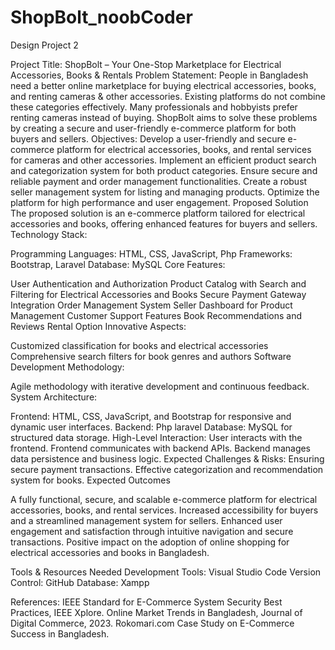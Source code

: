 # ShopBolt_noobCoder
Design Project 2

Project Title: 
ShopBolt – Your One-Stop Marketplace for Electrical Accessories, Books & Rentals
Problem Statement:
People in Bangladesh need a better online marketplace for buying electrical accessories, books, and renting cameras & other accessories. Existing platforms do not combine these categories effectively. Many professionals and hobbyists prefer renting cameras instead of buying. ShopBolt aims to solve these problems by creating a secure and user-friendly e-commerce platform for both buyers and sellers.
Objectives:
Develop a user-friendly and secure e-commerce platform for electrical accessories, books, and rental services for cameras and other accessories.
Implement an efficient product search and categorization system for both product categories.
Ensure secure and reliable payment and order management functionalities.
Create a robust seller management system for listing and managing products.
Optimize the platform for high performance and user engagement.
Proposed Solution The proposed solution is an e-commerce platform tailored for electrical accessories and books, offering enhanced features for buyers and sellers.
Technology Stack:


Programming Languages: HTML, CSS, JavaScript, Php
Frameworks: Bootstrap, Laravel
Database: MySQL
Core Features:


User Authentication and Authorization
Product Catalog with Search and Filtering for Electrical Accessories and Books
Secure Payment Gateway Integration
Order Management System
Seller Dashboard for Product Management
Customer Support Features
Book Recommendations and Reviews
Rental  Option
Innovative Aspects:


Customized classification for books and electrical accessories
Comprehensive search filters for book genres and authors
Software Development Methodology:


Agile methodology with iterative development and continuous feedback.
System Architecture:


Frontend: HTML, CSS, JavaScript, and Bootstrap for responsive and dynamic user interfaces.
Backend: Php laravel
Database: MySQL for structured data storage.
High-Level Interaction:
User interacts with the frontend.
Frontend communicates with backend APIs.
Backend manages data persistence and business logic.
Expected Challenges & Risks:
Ensuring secure payment transactions.
Effective categorization and recommendation system for books.
Expected Outcomes

A fully functional, secure, and scalable e-commerce platform for electrical accessories, books, and rental services.
Increased accessibility for buyers and a streamlined management system for sellers.
Enhanced user engagement and satisfaction through intuitive navigation and secure transactions.
Positive impact on the adoption of online shopping for electrical accessories and books in Bangladesh.

 Tools & Resources Needed
Development Tools: Visual Studio Code
Version Control: GitHub
Database: Xampp

References:
IEEE Standard for E-Commerce System Security Best Practices, IEEE Xplore.
Online Market Trends in Bangladesh, Journal of Digital Commerce, 2023.
Rokomari.com Case Study on E-Commerce Success in Bangladesh.
